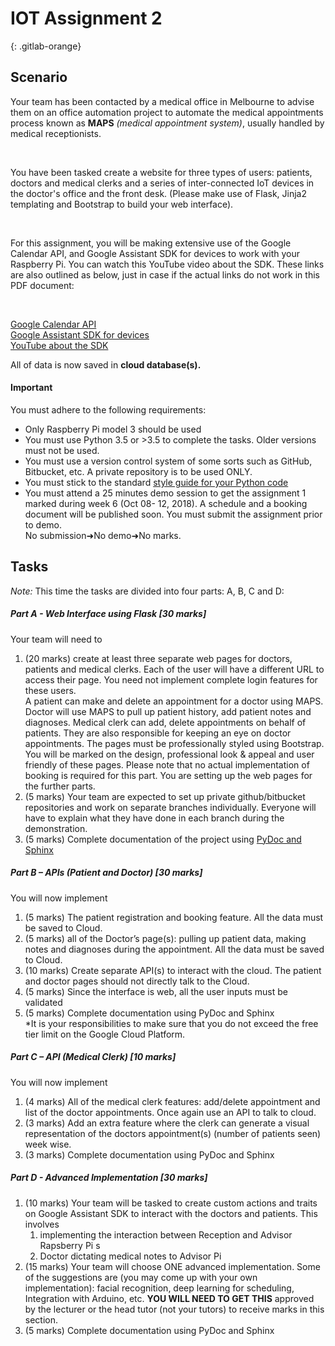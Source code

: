 # IOT Assignment 2
{: .gitlab-orange}
## Scenario
Your team has been contacted by a medical office in Melbourne to advise them on an office automation project to automate the medical appointments process known as **MAPS** _(medical appointment system)_, usually handled by medical receptionists.

<br>

You have been tasked create a website for three types of users: patients, doctors and medical clerks and a series of inter-connected IoT devices in the doctor's office and the front desk. (Please make use of Flask, Jinja2 templating and Bootstrap to build your web interface).

<br>

For this assignment, you will be making extensive use of the Google Calendar API, and Google Assistant SDK for devices to work with your Raspberry Pi. You can watch this YouTube video about the SDK. These links are also outlined as below, just in case if the actual links do not work in this PDF document:

<br>


[Google Calendar API](https://developers.google.com/calendar/v3/reference/)<br> 
[Google Assistant SDK for devices](https://developers.google.com/assistant/sdk/)<br>
[YouTube about the SDK](https://www.youtube.com/watch?v=FBXRwu6hgy8)

All of data is now saved in **cloud database(s).**
#### Important
You must adhere to the following requirements:<br>
- Only Raspberry Pi model 3 should be used
- You must use Python 3.5 or >3.5 to complete the tasks. Older versions must not be used.
- You must use a version control system of some sorts such as GitHub, Bitbucket, etc. A private repository is to be used ONLY.
- You must stick to the standard [style guide for your Python code](https://www.python.org/dev/peps/pep-0008/)
- You must attend a 25 minutes demo session to get the assignment 1 marked during week 6 (Oct 08- 12, 2018). A schedule and a booking document will be published soon. You must submit the assignment prior to demo. <br>No submission➜No demo➜No marks.

## Tasks<br>
_Note:_ This time the tasks are divided into four parts: A, B, C and D:<br>
##### Part A - Web Interface using Flask [30 marks]
Your team will need to<br>
1. (20 marks) create at least three separate web pages for doctors, patients and medical clerks. Each of the user will have a different URL to access their page. You need not implement complete login features for these users.
<br>A patient can make and delete an appointment for a doctor using MAPS.
Doctor will use MAPS to pull up patient history, add patient notes and diagnoses.
Medical clerk can add, delete appointments on behalf of patients. They are also responsible for keeping an eye on doctor appointments.
The pages must be professionally styled using Bootstrap. You will be marked on the design, professional look & appeal and user friendly of these pages.
Please note that no actual implementation of booking is required for this part. You are setting up the web pages for the further parts.
1. (5 marks) Your team are expected to set up private github/bitbucket repositories and work on separate branches individually. Everyone will have to explain what they have done in each branch during the demonstration.
1. (5 marks) Complete documentation of the project using [PyDoc and Sphinx](https://projects.raspberrypi.org/en/projects/documenting-your-code/)

##### Part B – APIs (Patient and Doctor) [30 marks]
You will now implement<br>
1. (5 marks) The patient registration and booking feature. All the data must be saved to Cloud.
1. (5 marks) all of the Doctor’s page(s): pulling up patient data, making notes and diagnoses during the appointment. All the data must be saved to Cloud.
1. (10 marks) Create separate API(s) to interact with the cloud. The patient and doctor pages should not directly talk to the Cloud.
1. (5 marks) Since the interface is web, all the user inputs must be validated
1. (5 marks) Complete documentation using PyDoc and Sphinx<br>
*It is your responsibilities to make sure that you do not exceed the free tier limit on the Google Cloud Platform.

##### Part C – API (Medical Clerk) [10 marks]
You will now implement<br>
1. (4 marks) All of the medical clerk features: add/delete appointment and list of the doctor appointments. Once again use an API to talk to cloud.
1. (3 marks) Add an extra feature where the clerk can generate a visual representation of the doctors appointment(s) (number of patients seen) week wise.
1. (3 marks) Complete documentation using PyDoc and Sphinx

##### Part D - Advanced Implementation [30 marks]
1. (10 marks) Your team will be tasked to create custom actions and traits on Google Assistant SDK to interact with the doctors and patients. This involves
   1. implementing the interaction between Reception and Advisor Rapsberry Pi s
   2. Doctor dictating medical notes to Advisor Pi
1. (15 marks) Your team will choose ONE advanced implementation. Some of the suggestions are (you may come up with your own implementation):
facial recognition, deep learning for scheduling, Integration with Arduino, etc. **YOU WILL NEED TO GET THIS** approved by the lecturer or the head tutor (not your
tutors) to receive marks in this section.
1. (5 marks) Complete documentation using PyDoc and Sphinx